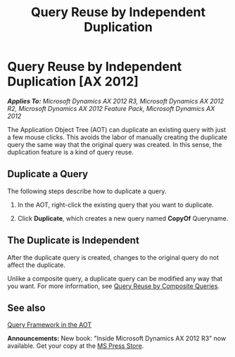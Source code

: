 ﻿---
title: Query Reuse by Independent Duplication
TOCTitle: Query Reuse by Independent Duplication
ms:assetid: 5403edad-b668-4994-be94-72841cbfffd2
ms:mtpsurl: https://msdn.microsoft.com/en-us/library/Cc589953(v=AX.60)
ms:contentKeyID: 35244329
ms.date: 05/18/2015
mtps_version: v=AX.60
---

# Query Reuse by Independent Duplication [AX 2012]


_**Applies To:** Microsoft Dynamics AX 2012 R3, Microsoft Dynamics AX 2012 R2, Microsoft Dynamics AX 2012 Feature Pack, Microsoft Dynamics AX 2012_

The Application Object Tree (AOT) can duplicate an existing query with just a few mouse clicks. This avoids the labor of manually creating the duplicate query the same way that the original query was created. In this sense, the duplication feature is a kind of query reuse.

## Duplicate a Query

The following steps describe how to duplicate a query.

1.  In the AOT, right-click the existing query that you want to duplicate.

2.  Click **Duplicate**, which creates a new query named **CopyOf** Queryname.

## The Duplicate is Independent

After the duplicate query is created, changes to the original query do not affect the duplicate.

Unlike a composite query, a duplicate query can be modified any way that you want. For more information, see [Query Reuse by Composite Queries](query-reuse-by-composite-queries.md).

## See also

[Query Framework in the AOT](query-framework-in-the-aot.md)

  
**Announcements:** New book: "Inside Microsoft Dynamics AX 2012 R3" now available. Get your copy at the [MS Press Store](https://www.microsoftpressstore.com/store/inside-microsoft-dynamics-ax-2012-r3-9780735685109).

